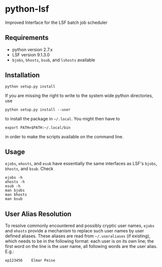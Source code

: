 python-lsf
==========

Improved Interface for the LSF batch job scheduler


Requirements
------------

* python version 2.7.x
* LSF version 9.1.3.0
* `bjobs`, `bhosts`, `bsub`, and `lshosts` available


Installation
------------

    python setup.py install

If you are missing the right to write to the system wide python directories,
use

    python setup.py install --user

to install the package in `~/.local`.  You might then have to

    export PATH=$PATH:~/.local/bin

in order to make the scripts available on the command line.


Usage
-----

`ejobs`, `ehosts`, and `esub` have essentially the same interfaces as LSF's
`bjobs`, `bhosts`, and `bsub`.
Check

    ejobs -h
    ehosts -h
    esub -h
    man bjobs
    man bhosts
    man bsub


User Alias Resolution
---------------------

To resolve commonly encountered and possibly cryptic user names, `ejobs` and
`ehosts` provide a mechanism to replace such user names by user defined aliases.
These aliases are read from `~/.useraliases` (if existing), which needs to be in
the following format:  each user is on its own line; the first word on the line
is the user name, all following words are the user alias. E.g.:

    ep123456    Elmar Peise
